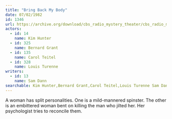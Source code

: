 ```yaml
---
title: "Bring Back My Body"
date: 07/02/1982
id: 1346
url: https://archive.org/download/cbs_radio_mystery_theater/cbs_radio_mystery_theater-1301-1350.zip/cbs_radio_mystery_theater-1301-1350%2Fcbsrmt_1346_bring_back_my_body.mp3
actors:  
  - id: 14
    name: Kim Hunter  
  - id: 325
    name: Bernard Grant  
  - id: 135
    name: Carol Teitel  
  - id: 328
    name: Louis Turenne
writers:  
  - id: 13
    name: Sam Dann
searchable: Kim Hunter,Bernard Grant,Carol Teitel,Louis Turenne Sam Dann
---
```

A woman has split personalities. One is a mild-mannered spinster. The other is an embittered woman bent on killing the man who jilted her. Her psychologist tries to reconcile them.